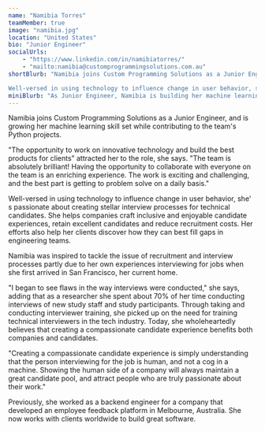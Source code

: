 ```yaml
---
name: "Namibia Torres"
teamMember: true
image: "namibia.jpg"
location: "United States"
bio: "Junior Engineer"
socialUrls:
    - "https://www.linkedin.com/in/namibiatorres/"
    - "mailto:namibia@customprogrammingsolutions.com.au"
shortBlurb: "Namibia joins Custom Programming Solutions as a Junior Engineer, and is growing her machine learning skill set while contributing to the team's Python projects. 

Well-versed in using technology to influence change in user behavior, she' s passionate about creating stellar interview processes for technical candidates."
miniBlurb: "As Junior Engineer, Namibia is building her machine learning skill set and contributing to the team's Python projects. She is also growing her own business to help companies craft inclusive and enjoyable candidate experiences."
---
```




Namibia joins Custom Programming Solutions as a Junior Engineer, and is growing her machine learning skill set while contributing to the team's Python projects. 

"The opportunity to work on innovative technology and build the best products for clients" attracted her to the role, she says. "The team is absolutely brilliant! Having the opportunity to collaborate with everyone on the team is an enriching experience. The work is exciting and challenging, and the best part is getting to problem solve on a daily basis."

Well-versed in using technology to influence change in user behavior, she' s passionate about creating stellar interview processes for technical candidates. She helps companies craft inclusive and enjoyable candidate experiences, retain excellent candidates and reduce recruitment costs. Her efforts also help her clients discover how they can best fill gaps in engineering teams.

Namibia was inspired to tackle the issue of recruitment and interview processes partly due to her own experiences interviewing for jobs when she first arrived in San Francisco, her current home. 

"I began to see flaws in the way interviews were conducted," she says, adding that as a researcher she spent about 70% of her time conducting interviews of new study staff and study participants. Through taking and conducting interviewer training, she picked up on the need for training technical interviewers in the tech industry. Today, she wholeheartedly believes that creating a compassionate candidate experience benefits both companies and candidates. 

"Creating a compassionate candidate experience is simply understanding that the person interviewing for the job is human, and not a cog in a machine. Showing the human side of a company will always maintain a great candidate pool, and attract people who are truly passionate about their work."

Previously, she worked as a backend engineer for a company that developed an employee feedback platform in Melbourne, Australia. She now works with clients worldwide to build great software.
